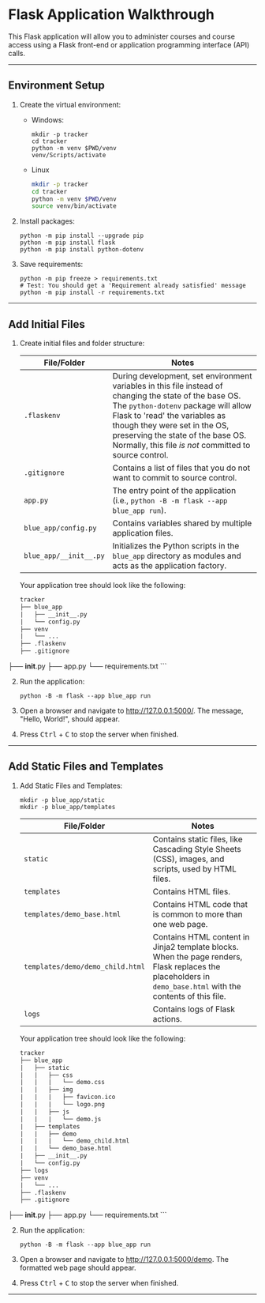 # Flask Application Walkthrough

This Flask application will allow you to administer courses and course access using a Flask front-end or application programming interface (API) calls.

-----

## Environment Setup

1. Create the virtual environment:

   - Windows:

       ```pwsh
       mkdir -p tracker
       cd tracker
       python -m venv $PWD/venv
       venv/Scripts/activate
       ```

   - Linux

       ```bash
       mkdir -p tracker
       cd tracker
       python -m venv $PWD/venv
       source venv/bin/activate
       ```

2. Install packages:

    ```shell
    python -m pip install --upgrade pip
    python -m pip install flask
    python -m pip install python-dotenv
    ```

3. Save requirements:

    ```shell
    python -m pip freeze > requirements.txt
    # Test: You should get a 'Requirement already satisfied' message
    python -m pip install -r requirements.txt
    ```

-----

## Add Initial Files

1. Create initial files and folder structure:

    | File/Folder | Notes |
    | ----------- | ----- |
    | `.flaskenv` | During development, set environment variables in this file instead of changing the state of the base OS. The `python-dotenv` package will allow Flask to 'read' the variables as though they were set in the OS, preserving the state of the base OS. Normally, this file *is not* committed to source control. |
    | `.gitignore` | Contains a list of files that you do not want to commit to source control. |
    | `app.py` | The entry point of the application (i.e., `python -B -m flask --app blue_app run`). |
    | `blue_app/config.py` | Contains variables shared by multiple application files. |
    | `blue_app/__init__.py` | Initializes the Python scripts in the `blue_app` directory as modules and acts as the application factory. |

    Your application tree should look like the following:

    ```txt
    tracker
    ├── blue_app
    |   ├── __init__.py
    |   └── config.py
    ├── venv
    |   └── ...
    ├── .flaskenv
    ├── .gitignore
├── __init__.py
    ├── app.py
    └── requirements.txt
    ```

2. Run the application:

    ```shell
    python -B -m flask --app blue_app run
    ```

3. Open a browser and navigate to <http://127.0.0.1:5000/>. The message, "Hello, World!", should appear.

4. Press <kbd>Ctrl</kbd> + <kbd>C</kbd> to stop the server when finished.

-----

## Add Static Files and Templates

1. Add Static Files and Templates:

    ```shell
    mkdir -p blue_app/static
    mkdir -p blue_app/templates
    ```

    | File/Folder | Notes |
    | ----------- | ----- |
    | `static` | Contains static files, like Cascading Style Sheets (CSS), images, and scripts, used by HTML files. |
    | `templates` | Contains HTML files. |
    | `templates/demo_base.html` | Contains HTML code that is common to more than one web page. |
    | `templates/demo/demo_child.html` | Contains HTML content in Jinja2 template blocks. When the page renders, Flask replaces the placeholders in `demo_base.html` with the contents of this file. |
    | `logs` | Contains logs of Flask actions. |

    Your application tree should look like the following:

    ```txt
    tracker
    ├── blue_app
    |   ├── static
    |   |   ├── css
    |   |   |   └── demo.css
    |   |   ├── img
    |   |   |   ├── favicon.ico
    |   |   |   └── logo.png
    |   |   ├── js
    |   |   |   └── demo.js
    |   ├── templates
    |   |   ├── demo
    |   |   |   └── demo_child.html
    |   |   └── demo_base.html
    |   ├── __init__.py
    |   └── config.py
    ├── logs
    ├── venv
    |   └── ...
    ├── .flaskenv
    ├── .gitignore
├── __init__.py
    ├── app.py
    └── requirements.txt
    ```

2. Run the application:

    ```shell
    python -B -m flask --app blue_app run
    ```

3. Open a browser and navigate to <http://127.0.0.1:5000/demo>. The formatted web page should appear.

4. Press <kbd>Ctrl</kbd> + <kbd>C</kbd> to stop the server when finished.

-----
